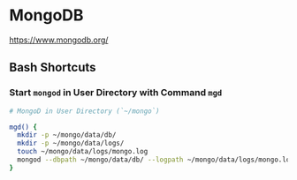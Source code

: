 # MongoDB

https://www.mongodb.org/

## Bash Shortcuts

### Start `mongod` in User Directory with Command `mgd`

```bash
# MongoD in User Directory (`~/mongo`)

mgd() {
  mkdir -p ~/mongo/data/db/
  mkdir -p ~/mongo/data/logs/
  touch ~/mongo/data/logs/mongo.log
  mongod --dbpath ~/mongo/data/db/ --logpath ~/mongo/data/logs/mongo.log --fork
}
```
